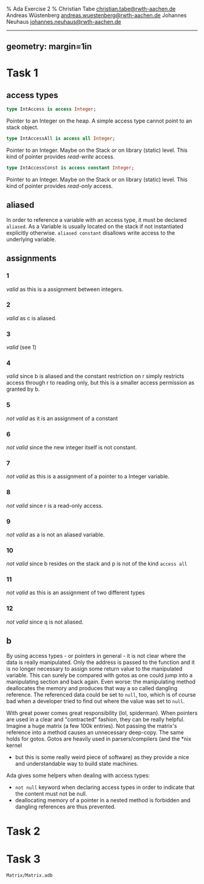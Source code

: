 % Ada Exercise 2
% Christian Tabe <christian.tabe@rwth-aachen.de>
  Andreas Wüstenberg <andreas.wuestenberg@rwth-aachen.de>
  Johannes Neuhaus <johannes.neuhaus@rwth-aachen.de>

    
---
geometry: margin=1in
---

# Task 1

## access types 

```Ada
type IntAccess is access Integer;
```
Pointer to an Integer on the heap. A simple access type cannot point to an
stack object.  

```Ada
type IntAccessAll is access all Integer;
```
Pointer to an Integer. Maybe on the Stack or on library (static) level. This 
kind of pointer provides *read-write* access.  

```Ada
type IntAccessConst is access constant Integer;
```
Pointer to an Integer. Maybe on the Stack or on library (static) level. This 
kind of pointer provides *read-only* access.  

## aliased
In order to reference a variable with an access type, it must be declared 
`aliased`. As a Variable is usually located on the stack if not instantiated 
explicitly otherwise. `aliased constant` disallows write access to the 
underlying variable.  

## assignments
### 1
*valid* as this is a assignment between integers. 

### 2
*valid* as c is aliased.

### 3
*valid* (see 1)

### 4
*valid* since b is aliased and the constant restriction on r simply restricts
access through r to reading only, but this is a smaller access permission as
granted by b.

### 5
*not valid* as it is an assignment of a constant

### 6
*not valid* since the new integer itself is not constant. 

### 7
*not valid* as this is a assignment of a pointer to a Integer variable.

### 8
*not valid* since r is a read-only access.

### 9
*not valid* as a is not an aliased variable.

### 10
*not valid* since b resides on the stack and p is not of the kind `access all`

### 11
*not valid* as this is an assignment of two different types

### 12
*not valid* since q is not aliased.

## b
By using access types - or pointers in general - it is not clear where 
the data is really manipulated. Only the address is passed to the function
and it is no longer necessary to assign some return value to the 
manipulated variable. This can surely be compared with gotos as one could jump
into a manipulating section and back again.
Even worse: the manipulating method deallocates the memory and produces 
that way a so called dangling reference. The referenced data could be set 
to `null`, too, which is of course bad when a developer tried to find out 
where the value was set to `null`.  

With great power comes great responsibility (lol, spiderman). When pointers
are used in a clear and "contracted" fashion, they can be really helpful. 
Imagine a huge matrix (a few 100k entries). Not passing the matrix's 
reference into a method causes an unnecessary deep-copy. The same holds 
for gotos. Gotos are heavily used in parsers/compilers (and the *nix kernel 
- but this is some really weird piece of software) as they provide a 
nice and understandable way to build state machines.    

Ada gives some helpers when dealing with access types:
* `not null` keyword when declaring access types in order to indicate that the
content must not be null.
* deallocating memory of a pointer in a nested method is forbidden 
and dangling references are thus prevented.  

# Task 2

# Task 3

`Matrix/Matrix.adb`


